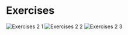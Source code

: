 # Exercises

![Exercises 2 1](https://user-images.githubusercontent.com/70604577/229873224-6788a1dd-eb4c-4d71-8dbc-e5e942256cd1.png)
![Exercises 2 2](https://user-images.githubusercontent.com/70604577/229873221-ff160432-acf5-419d-82a5-01eccab072ff.png)
![Exercises 2 3](https://user-images.githubusercontent.com/70604577/229873223-964a1973-a312-4c43-b5e3-c51ada40deac.png)